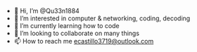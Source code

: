 - 👋 Hi, I’m @Qu33n1884
- 👀 I’m interested in computer & networking, coding, decoding
- 🌱 I’m currently learning how to code
- 💞️ I’m looking to collaborate on many things
- 📫 How to reach me ecastillo3719@outlook.com

<!---
Qu33n1884/Qu33n1884 is a ✨ special ✨ repository because its `README.md` (this file) appears on your GitHub profile.
You can click the Preview link to take a look at your changes.
--->
